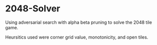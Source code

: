 # 2048-Solver
Using adversarial search with alpha beta pruning to solve the 2048 tile game. 

Heursitics used were corner grid value, monotonicity, and open tiles. 
